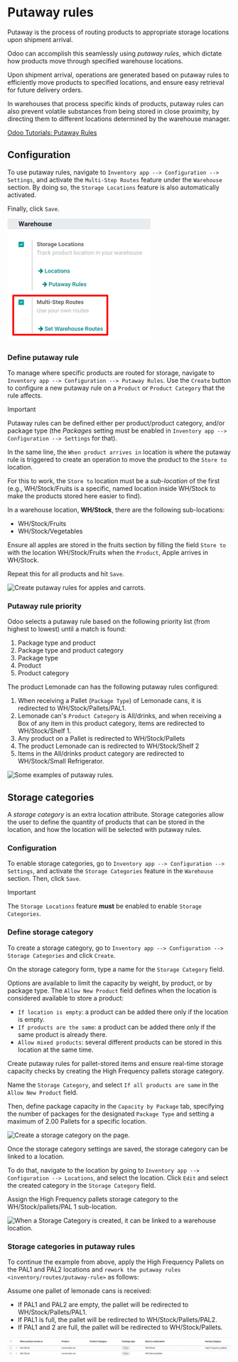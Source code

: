 # Putaway rules

Putaway is the process of routing products to appropriate storage
locations upon shipment arrival.

Odoo can accomplish this seamlessly using *putaway rules*, which dictate
how products move through specified warehouse locations.

Upon shipment arrival, operations are generated based on putaway rules
to efficiently move products to specified locations, and ensure easy
retrieval for future delivery orders.

In warehouses that process specific kinds of products, putaway rules can
also prevent volatile substances from being stored in close proximity,
by directing them to different locations determined by the warehouse
manager.

<div class="seealso">

[Odoo Tutorials: Putaway
Rules](https://www.youtube.com/watch?v=nCQMf6sj_w8)

</div>

## Configuration

To use putaway rules, navigate to
`Inventory app --> Configuration --> Settings`, and activate the
`Multi-Step Routes` feature under the `Warehouse` section. By doing so,
the `Storage Locations` feature is also automatically activated.

Finally, click `Save`.

<img src="putaway/activate-multi-step-routes.png" class="align-center"
alt="Activate Multi-Step Routes in Inventory configuration settings." />

### Define putaway rule

To manage where specific products are routed for storage, navigate to
`Inventory app
--> Configuration --> Putaway Rules`. Use the `Create` button to
configure a new putaway rule on a `Product` or `Product Category` that
the rule affects.

> [!IMPORTANT]
> Putaway rules can be defined either per product/product category,
> and/or package type (the *Packages* setting must be enabled in
> `Inventory app --> Configuration -->
> Settings` for that).

In the same line, the `When product arrives in` location is where the
putaway rule is triggered to create an operation to move the product to
the `Store to` location.

For this to work, the `Store to` location must be a *sub-location* of
the first (e.g., <span class="title-ref">WH/Stock/Fruits</span> is a
specific, named location inside <span class="title-ref">WH/Stock</span>
to make the products stored here easier to find).

<div class="example">

In a warehouse location, **WH/Stock**, there are the following
sub-locations:

- WH/Stock/Fruits
- WH/Stock/Vegetables

Ensure all apples are stored in the fruits section by filling the field
`Store to` with the location
<span class="title-ref">WH/Stock/Fruits</span> when the `Product`,
<span class="title-ref">Apple</span> arrives in
<span class="title-ref">WH/Stock</span>.

Repeat this for all products and hit `Save`.

<img src="putaway/create-putaway-rules.png" class="align-center"
alt="Create putaway rules for apples and carrots." />

</div>

### Putaway rule priority

Odoo selects a putaway rule based on the following priority list (from
highest to lowest) until a match is found:

1.  Package type and product
2.  Package type and product category
3.  Package type
4.  Product
5.  Product category

<div class="example">

The product <span class="title-ref">Lemonade can</span> has the
following putaway rules configured:

1.  When receiving a <span class="title-ref">Pallet</span>
    (`Package Type`) of <span class="title-ref">Lemonade cans</span>, it
    is redirected to
    <span class="title-ref">WH/Stock/Pallets/PAL1</span>.
2.  <span class="title-ref">Lemonade can</span>'s `Product Category` is
    <span class="title-ref">All/drinks</span>, and when receiving a
    <span class="title-ref">Box</span> of any item in this product
    category, items are redirected to
    <span class="title-ref">WH/Stock/Shelf 1</span>.
3.  Any product on a <span class="title-ref">Pallet</span> is redirected
    to <span class="title-ref">WH/Stock/Pallets</span>
4.  The product <span class="title-ref">Lemonade can</span> is
    redirected to <span class="title-ref">WH/Stock/Shelf 2</span>
5.  Items in the <span class="title-ref">All/drinks</span> product
    category are redirected to <span class="title-ref">WH/Stock/Small
    Refrigerator</span>.

<img src="putaway/putaway-example.png" class="align-center"
alt="Some examples of putaway rules." />

</div>

## Storage categories

A *storage category* is an extra location attribute. Storage categories
allow the user to define the quantity of products that can be stored in
the location, and how the location will be selected with putaway rules.

### Configuration

To enable storage categories, go to
`Inventory app --> Configuration --> Settings`, and activate the
`Storage Categories` feature in the `Warehouse` section. Then, click
`Save`.

> [!IMPORTANT]
> The `Storage Locations` feature **must** be enabled to enable `Storage
> Categories`.

### Define storage category

To create a storage category, go to
`Inventory app --> Configuration --> Storage
Categories` and click `Create`.

On the storage category form, type a name for the `Storage Category`
field.

Options are available to limit the capacity by weight, by product, or by
package type. The `Allow New Product` field defines when the location is
considered available to store a product:

- `If location is empty`: a product can be added there only if the
  location is empty.
- `If products are the same`: a product can be added there only if the
  same product is already there.
- `Allow mixed products`: several different products can be stored in
  this location at the same time.

<div class="example">

Create putaway rules for pallet-stored items and ensure real-time
storage capacity checks by creating the <span class="title-ref">High
Frequency pallets</span> storage category.

Name the `Storage Category`, and select `If all products are same` in
the `Allow New Product` field.

Then, define package capacity in the `Capacity by Package` tab,
specifying the number of packages for the designated `Package Type` and
setting a maximum of <span class="title-ref">2.00</span>
<span class="title-ref">Pallets</span> for a specific location.

<img src="putaway/storage-category.png" class="align-center"
alt="Create a storage category on the page." />

</div>

Once the storage category settings are saved, the storage category can
be linked to a location.

To do that, navigate to the location by going to
`Inventory app --> Configuration -->
Locations`, and select the location. Click `Edit` and select the created
category in the `Storage Category` field.

<div class="example">

Assign the <span class="title-ref">High Frequency pallets</span> storage
category to the <span class="title-ref">WH/Stock/pallets/PAL 1</span>
sub-location.

<img src="putaway/location-storage-category.png" class="align-center"
alt="When a Storage Category is created, it can be linked to a warehouse location." />

</div>

### Storage categories in putaway rules

To continue the example from above, apply the
<span class="title-ref">High Frequency Pallets</span> on the
<span class="title-ref">PAL1</span> and
<span class="title-ref">PAL2</span> locations and
`rework the putaway rules <inventory/routes/putaway-rule>` as follows:

Assume one pallet of lemonade cans is received:

- If PAL1 and PAL2 are empty, the pallet will be redirected to
  WH/Stock/Pallets/PAL1.
- If PAL1 is full, the pallet will be redirected to
  WH/Stock/Pallets/PAL2.
- If PAL1 and 2 are full, the pallet will be redirected to
  WH/Stock/Pallets.

<img src="putaway/smart-putaways.png" class="align-center"
alt="Storage Categories used in a variety of putaway rules." />
